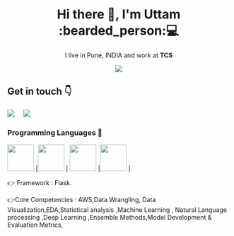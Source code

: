 <h1 align='center'> Hi there 👋, I'm Uttam  :bearded_person:💻 </h1>

<p align='center'>
  I live in Pune, INDIA and work at <b>TCS</b> 
</p>

<p align='center'>
  <a href="#"><img src="https://visitor-badge.glitch.me/badge?page_id=Uttam580.Uttam580"></a>
</p>

## Get in touch :point_down: <p align='center'>
  <a href="https://www.linkedin.com/in/uttam-choudhary-980554110/"><img src="https://img.shields.io/badge/linkedin-%230077B5.svg?&style=for-the-badge&logo=linkedin&logoColor=white" /></a>&nbsp;&nbsp;&nbsp;&nbsp;
  <a href="mailto:choudharyuttam94@gmail.com?subject=Olá%20Uttam"><img src="https://img.shields.io/badge/gmail-%23D14836.svg?&style=for-the-badge&logo=gmail&logoColor=white" /></a>&nbsp;&nbsp;&nbsp;&nbsp;

</p>


### Programming Languages  :rocket:

<img src="https://github.com/Uttam580/Uttam580/blob/master/img/python.png" width=60> |<img src="https://github.com/Uttam580/Uttam580/blob/master/img/r.jpg" width=60> |
<img src="https://github.com/Uttam580/Uttam580/blob/master/img/html.png" width=60> |<img src="https://github.com/Uttam580/Uttam580/blob/master/img/css.jpg" width=60>  |





:point_right: Framework : Flask.

:point_right:Core Competencies : AWS,Data Wrangling, Data Visualization,EDA,Statistical analysis ,Machine Learning , Natural Language processing ,Deep Learning ,Ensemble                Methods,Model Development & Evaluation Metrics, 
